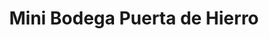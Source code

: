 ---
title: "Mini Bodega Puerta de Hierro"
url: /puerto-san-jose/mini-bodega-puerta-de-hierro/
shop: Lebensmittel
---